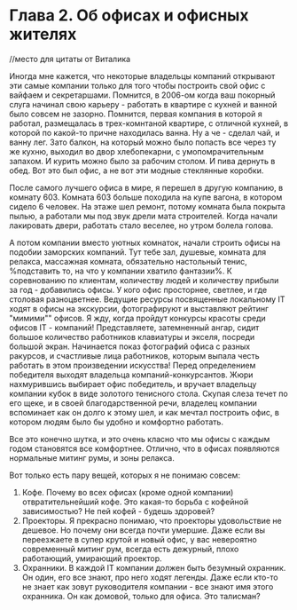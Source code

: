 # Глава 2. Об офисах и офисных жителях

//место для цитаты от Виталика

Иногда мне кажется, что некоторые владельцы компаний открывают эти самые компании только для того чтобы построить свой офис с вайфаем и секретаршами. Помнится, в 2006-ом когда ваш покорный слуга начинал свою карьеру - работать в квартире с кухней и ванной было совсем не зазорно. Помнится, первая компания в которой я работал, размещалась в трех-комнтаной квартире, с отличной кухней, в которой по какой-то причне находилась ванна. Ну а че - сделал чай, и ванну лег. Зато балкон, на который можно было попасть все через ту же кухню, выходил во двор хлебопекарни, с умопомрачительным запахом. И курить можно было за рабочим столом. И пива дернуть в обед. Вот это был офис, а не вот эти модные стеклянные коробки.

После самого лучшего офиса в мире, я перешел в другую компанию, в комнату 603. Комната 603 больше походила на купе вагона, в котором сидело 6 человек. На этаже шел ремонт, потому комната была покрыта пылью, а работали мы под звук дрели мата строителей. Когда начали лакировать двери, работать стало веселее, но утром болела голова. 

А потом компании вместо уютных комнаток, начали строить офисы на подобии заморских компаний. Тут тебе зал, душевые, комната для релакса, массажная комната, обязательно настольный тенис, %подставить то, на что у компании хватило фантазии%. К соревнованию по клиентам, количеству людей и количеству прибыли за год - добавились офисы. У кого офис просторнее, светлее, и где столовая разноцветнее. Ведущие ресурсы посвященные локальному IT ходят в офисы на экскурсии, фотографируют и выставляют рейтинг "мимими"" офисов. Я жду, когда пройдут конкурсы красоты среди офисов IT - компаний! Представляете, затемненный ангар, сидит большое количество работников клавиатуры и экселя, посреди большой экран. Начинается показ фотографий офиса с разных ракурсов, и счастливые лица работников, которым выпала честь работать в этом произведении искусства! Перед определением победителя выходят владельца компаний-конкурсантов. Жюри нахмурившись выбирает офис победитель, и вручает владельцу компании кубок в виде золотого тенисного стола. Скупая слеза течет по его щеке, и в своей благодарственной речи, владелец компании вспоминает как он долго к этому шел, и как мечтал построить офис, в котором людям было бы удобно и комфортно работать. 

Все это конечно шутка, и это очень класно что мы офисы с каждым годом становятся все комфортнее. Отлично, что в офисах появляются нормальные митинг румы, и зоны релакса. 

Вот только есть пару вещей, которых я не понимаю совсем:

1. Кофе. Почему во всех офисах (кроме одной компании) отвратительнейший кофе. Это какая-то борьба с кофейной зависимостью? Не пей кофей - будешь здоровей? 
2. Проекторы. Я прекрасно понимаю, что проекторы удовольствие не дешевое. Но почему они всегда почти умершие. Даже если вы переезжаете в супер крутой и новый офис, у вас невероятно современный митинг рум, всегда есть дежурный, плохо работающий, умирающий проектор. 
3. Охранники. В каждой IT компании должен быть безумный охранник. Он один, его все знают, про него ходят легенды. Даже если кто-то не знает как зовут руководителя компании - все знают имя этого охранника. Он как домовой, только для офиса. Это талисман?

